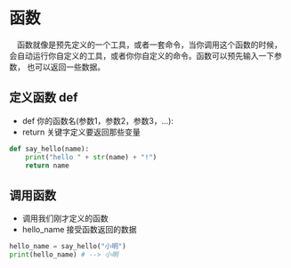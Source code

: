 # 函数
&emsp;函数就像是预先定义的一个工具，或者一套命令，当你调用这个函数的时候，
会自动运行你自定义的工具，或者你你自定义的命令。函数可以预先输入一下参数，
也可以返回一些数据。

## 定义函数 def
- def 你的函数名(参数1，参数2，参数3，...):
- return 关键字定义要返回那些变量
```python
def say_hello(name):
    print("hello " + str(name) + "!")
    return name
```

## 调用函数
- 调用我们刚才定义的函数
- hello_name 接受函数返回的数据
```python
hello_name = say_hello("小明")
print(hello_name) # --> 小明
```